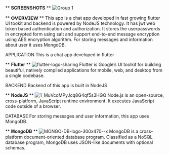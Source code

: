 ** 𝐒𝐂𝐑𝐄𝐄𝐍𝐒𝐇𝐎𝐓𝐒 **
![Group 1](https://user-images.githubusercontent.com/47331674/104933084-72421300-59ce-11eb-851c-c3d2991eca38.png)

** 𝗢𝗩𝗘𝗥𝗩𝗜𝗘𝗪 **
This app is a chat app developed in fast growing flutter UI tookit and backend is powered 
by NodeJS technology. It has jwt web token based authentication and authorization.
It stores the userpasswords in encrypted form using salt and support end-to-end message encryption
using AES encryption algorithm. For storing messages and information about user it uses MongoDB.

APPLICATION 
This is a chat app developed in flutter

** 𝐅𝐥𝐮𝐭𝐭𝐞𝐫 **
![flutter-logo-sharing](https://user-images.githubusercontent.com/47331674/104933785-57bc6980-59cf-11eb-82d4-48005ce43b77.png)
Flutter is Google’s UI toolkit for building beautiful, natively compiled applications for 
mobile, web, and desktop from a single codebase.

BACKEND
Backend of this app is built in NodeJS 

** 𝐍𝐨𝐝𝐞𝐉𝐒 **
![1_MuVcoMPyJcq8G4qf5s3HGQ](https://user-images.githubusercontent.com/47331674/104934070-b550b600-59cf-11eb-8c05-47ee47088490.png)
Node.js is an open-source, cross-platform, JavaScript runtime environment. 
It executes JavaScript code outside of a browser.

DATABASE
For storing messages and user information, this app uses MongoDB.

** 𝐌𝐨𝐧𝐠𝐨𝐃𝐁 **
![MONGO-DB-logo-300x470--x](https://user-images.githubusercontent.com/47331674/104933797-5ab75a00-59cf-11eb-8fee-161574e7914e.png)
MongoDB is a cross-platform document-oriented database program. Classified as a NoSQL database program, 
MongoDB uses JSON-like documents with optional schemas.
